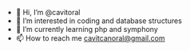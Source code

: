 - 👋 Hi, I’m @cavitoral
- 👀 I’m interested in coding and database structures
- 🌱 I’m currently learning php and symphony
- 📫 How to reach me cavitcanoral@gmail.com

<!---
cavitoral/cavitoral is a ✨ special ✨ repository because its `README.md` (this file) appears on your GitHub profile.
You can click the Preview link to take a look at your changes.
--->

